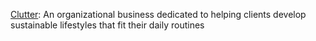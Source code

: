 [Clutter](https://safe-depths-64226.herokuapp.com): An organizational business dedicated to helping clients develop sustainable lifestyles that fit their daily routines
